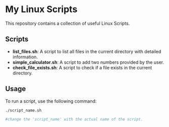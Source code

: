 # My Linux Scripts

This repository contains a collection of useful Linux Scripts.

## Scripts
- **list_files.sh**: A script to list all files in the current directory with detailed information.
- **simple_calculator.sh**: A script to add two numbers provided by the user.
- **check_file_exists.sh**: A script to check if a file exists in the current directory.

## Usage
To run a script, use the following command:
```bash
./script_name.sh

#change the 'script_name' with the actual name of the script.
